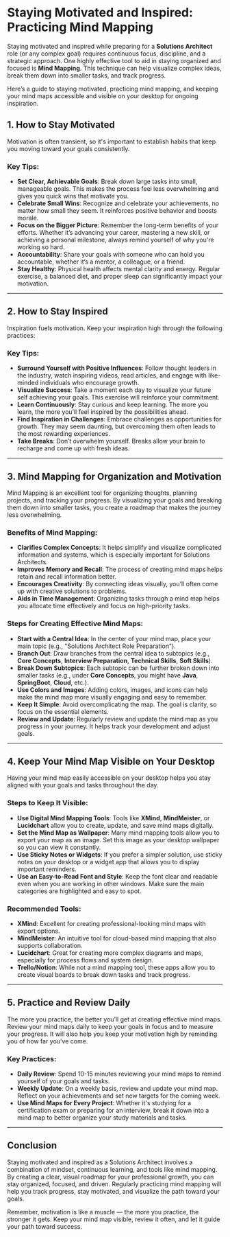# Staying Motivated and Inspired: Practicing Mind Mapping

Staying motivated and inspired while preparing for a **Solutions Architect** role (or any complex goal) requires continuous focus, discipline, and a strategic approach. One highly effective tool to aid in staying organized and focused is **Mind Mapping**. This technique can help visualize complex ideas, break them down into smaller tasks, and track progress.

Here’s a guide to staying motivated, practicing mind mapping, and keeping your mind maps accessible and visible on your desktop for ongoing inspiration.

## 1. **How to Stay Motivated**
   
   Motivation is often transient, so it's important to establish habits that keep you moving toward your goals consistently.

   ### Key Tips:
   - **Set Clear, Achievable Goals**: Break down large tasks into small, manageable goals. This makes the process feel less overwhelming and gives you quick wins that motivate you.
   - **Celebrate Small Wins**: Recognize and celebrate your achievements, no matter how small they seem. It reinforces positive behavior and boosts morale.
   - **Focus on the Bigger Picture**: Remember the long-term benefits of your efforts. Whether it’s advancing your career, mastering a new skill, or achieving a personal milestone, always remind yourself of why you're working so hard.
   - **Accountability**: Share your goals with someone who can hold you accountable, whether it’s a mentor, a colleague, or a friend.
   - **Stay Healthy**: Physical health affects mental clarity and energy. Regular exercise, a balanced diet, and proper sleep can significantly impact your motivation.

---

## 2. **How to Stay Inspired**
   
   Inspiration fuels motivation. Keep your inspiration high through the following practices:

   ### Key Tips:
   - **Surround Yourself with Positive Influences**: Follow thought leaders in the industry, watch inspiring videos, read articles, and engage with like-minded individuals who encourage growth.
   - **Visualize Success**: Take a moment each day to visualize your future self achieving your goals. This exercise will reinforce your commitment.
   - **Learn Continuously**: Stay curious and keep learning. The more you learn, the more you’ll feel inspired by the possibilities ahead.
   - **Find Inspiration in Challenges**: Embrace challenges as opportunities for growth. They may seem daunting, but overcoming them often leads to the most rewarding experiences.
   - **Take Breaks**: Don’t overwhelm yourself. Breaks allow your brain to recharge and come up with fresh ideas.

---

## 3. **Mind Mapping for Organization and Motivation**

Mind Mapping is an excellent tool for organizing thoughts, planning projects, and tracking your progress. By visualizing your goals and breaking them down into smaller tasks, you create a roadmap that makes the journey less overwhelming.

### Benefits of Mind Mapping:
   - **Clarifies Complex Concepts**: It helps simplify and visualize complicated information and systems, which is especially important for Solutions Architects.
   - **Improves Memory and Recall**: The process of creating mind maps helps retain and recall information better.
   - **Encourages Creativity**: By connecting ideas visually, you’ll often come up with creative solutions to problems.
   - **Aids in Time Management**: Organizing tasks through a mind map helps you allocate time effectively and focus on high-priority tasks.

### Steps for Creating Effective Mind Maps:
   - **Start with a Central Idea**: In the center of your mind map, place your main topic (e.g., "Solutions Architect Role Preparation").
   - **Branch Out**: Draw branches from the central idea to subtopics (e.g., **Core Concepts**, **Interview Preparation**, **Technical Skills**, **Soft Skills**).
   - **Break Down Subtopics**: Each subtopic can be further broken down into smaller tasks (e.g., under **Core Concepts**, you might have **Java**, **SpringBoot**, **Cloud**, etc.).
   - **Use Colors and Images**: Adding colors, images, and icons can help make the mind map more visually engaging and easy to remember.
   - **Keep It Simple**: Avoid overcomplicating the map. The goal is clarity, so focus on the essential elements.
   - **Review and Update**: Regularly review and update the mind map as you progress in your journey. It helps track your development and adjust goals.

---

## 4. **Keep Your Mind Map Visible on Your Desktop**

Having your mind map easily accessible on your desktop helps you stay aligned with your goals and tasks throughout the day.

### Steps to Keep It Visible:
   - **Use Digital Mind Mapping Tools**: Tools like **XMind**, **MindMeister**, or **Lucidchart** allow you to create, update, and save mind maps digitally.
   - **Set the Mind Map as Wallpaper**: Many mind mapping tools allow you to export your map as an image. Set this image as your desktop wallpaper so you can view it constantly.
   - **Use Sticky Notes or Widgets**: If you prefer a simpler solution, use sticky notes on your desktop or a widget app that allows you to display important reminders.
   - **Use an Easy-to-Read Font and Style**: Keep the font clear and readable even when you are working in other windows. Make sure the main categories are highlighted and easy to spot.

### Recommended Tools:
   - **XMind**: Excellent for creating professional-looking mind maps with export options.
   - **MindMeister**: An intuitive tool for cloud-based mind mapping that also supports collaboration.
   - **Lucidchart**: Great for creating more complex diagrams and maps, especially for process flows and system design.
   - **Trello/Notion**: While not a mind mapping tool, these apps allow you to create visual boards to break down tasks and track progress.

---

## 5. **Practice and Review Daily**

The more you practice, the better you’ll get at creating effective mind maps. Review your mind maps daily to keep your goals in focus and to measure your progress. It will also help you keep your motivation high by reminding you of how far you’ve come.

### Key Practices:
   - **Daily Review**: Spend 10-15 minutes reviewing your mind maps to remind yourself of your goals and tasks.
   - **Weekly Update**: On a weekly basis, review and update your mind map. Reflect on your achievements and set new targets for the coming week.
   - **Use Mind Maps for Every Project**: Whether it's studying for a certification exam or preparing for an interview, break it down into a mind map to better organize your study materials and tasks.

---

## Conclusion

Staying motivated and inspired as a Solutions Architect involves a combination of mindset, continuous learning, and tools like mind mapping. By creating a clear, visual roadmap for your professional growth, you can stay organized, focused, and driven. Regularly practicing mind mapping will help you track progress, stay motivated, and visualize the path toward your goals.

Remember, motivation is like a muscle — the more you practice, the stronger it gets. Keep your mind map visible, review it often, and let it guide your path toward success.

